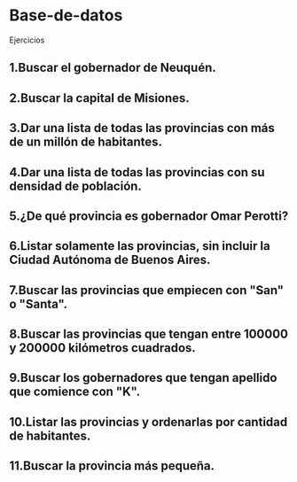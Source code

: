 # Base-de-datos
Ejercicios
## 1.Buscar el gobernador de Neuquén.
## 2.Buscar la capital de Misiones.
## 3.Dar una lista de todas las provincias con más de un millón de habitantes.
## 4.Dar una lista de todas las provincias con su densidad de población.
## 5.¿De qué provincia es gobernador Omar Perotti?
## 6.Listar solamente las provincias, sin incluir la Ciudad Autónoma de Buenos Aires.
## 7.Buscar las provincias que empiecen con "San" o "Santa".
## 8.Buscar las provincias que tengan entre 100000 y 200000 kilómetros cuadrados.
## 9.Buscar los gobernadores que tengan apellido que comience con "K".
## 10.Listar las provincias y ordenarlas por cantidad de habitantes.
## 11.Buscar la provincia más pequeña.
